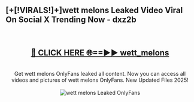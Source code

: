 <h2>[+[!VIRALS!]+]wett melons Leaked Video Viral On Social X Trending Now - dxz2b</h2>
<br>
<div align="center">
<h2><a href="https://libra.edu.pl?wett_melons" rel="nofollow">🔴 CLICK HERE 🌐==►► wett_melons</a></h2>
<br>
Get wett melons OnlyFans leaked all content. Now you can access all videos and pictures of wett melons OnlyFans. New Updated Files 2025!
<br>
<br>
<a href="https://libra.edu.pl?wett_melons" rel="nofollow" data-target="animated-image.originalLink"><img src="https://i.ibb.co.com/WyWwxjT/player-gif2.gif" alt="wett melons Leaked OnlyFans" style="max-width: 100%; display: inline-block;" data-target="animated-image.originalImage"></a>
</div>
<br>
